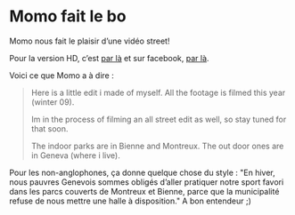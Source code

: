 # Momo fait le bo

<!-- Manuel Hitz -->

Momo nous fait le plaisir d’une vidéo street!

Pour la version HD, c’est [par là](http://vimeo.com/3549277) et sur facebook, [par là](http://www.facebook.com/video/video.php?v=136481290367).

Voici ce que Momo a à dire : 

> Here is a little edit i made of myself. All the footage is filmed this year (winter 09).
> 
> Im in the process of filming an all street edit as well, so stay tuned for that soon.
> 
> The indoor parks are in Bienne and Montreux. The out door ones are in Geneva (where i live).

Pour les non-anglophones, ça donne quelque chose du style : "En hiver, nous pauvres Genevois sommes obligés d’aller pratiquer notre sport favori dans les parcs couverts de Montreux et Bienne, parce que la municipalité refuse de nous mettre une halle à disposition." A bon entendeur ;)
